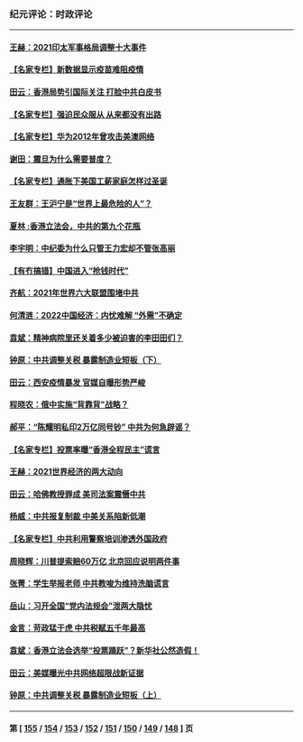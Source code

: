 ### 纪元评论：时政评论
---
#### [王赫：2021印太军事格局调整十大事件](../../pages/nsc1025/n13457632.md) 
#### [【名家专栏】新数据显示疫苗难阻疫情](../../pages/nsc1025/n13457907.md) 
#### [田云：香港局势引国际关注 打脸中共白皮书](../../pages/nsc1025/n13456762.md) 
#### [【名家专栏】强迫民众服从 从来都没有出路](../../pages/nsc1025/n13456215.md) 
#### [【名家专栏】华为2012年曾攻击美澳网络](../../pages/nsc1025/n13455456.md) 
#### [谢田：震旦为什么需要普度？](../../pages/nsc1025/n13456097.md) 
#### [【名家专栏】通胀下美国工薪家庭怎样过圣诞](../../pages/nsc1025/n13455446.md) 
#### [王友群：王沪宁是“世界上最危险的人”？](../../pages/nsc1025/n13453934.md) 
#### [夏林 :香港立法会，中共的第九个花瓶](../../pages/nsc1025/n13455849.md) 
#### [李宇明：中纪委为什么只管王力宏却不管张高丽](../../pages/nsc1025/n13455657.md) 
#### [【有冇搞错】中国进入“抢钱时代”](../../pages/nsc1025/n13455628.md) 
#### [齐航：2021年世界六大联盟围堵中共](../../pages/nsc1025/n13455602.md) 
#### [何清涟：2022中国经济：内忧难解 “外需”不确定](../../pages/nsc1025/n13455281.md) 
#### [袁斌：精神病院里还关着多少被迫害的李田田们？](../../pages/nsc1025/n13455249.md) 
#### [钟原：中共调整关税 暴露制造业短板（下）](../../pages/nsc1025/n13452148.md) 
#### [田云：西安疫情暴发 官媒自曝形势严峻](../../pages/nsc1025/n13454420.md) 
#### [程晓农：俄中实施“背靠背”战略？](../../pages/nsc1025/n13454349.md) 
#### [郝平：“陈耀明私印2万亿同号钞” 中共为何急辟谣？](../../pages/nsc1025/n13453918.md) 
#### [【名家专栏】投票率曝“香港全程民主”谎言](../../pages/nsc1025/n13453213.md) 
#### [王赫：2021世界经济的两大动向](../../pages/nsc1025/n13452754.md) 
#### [田云：哈佛教授罪成 美司法案震慑中共](../../pages/nsc1025/n13452166.md) 
#### [杨威：中共报复制裁 中美关系陷新低潮](../../pages/nsc1025/n13452115.md) 
#### [【名家专栏】中共利用警察培训渗透外国政府](../../pages/nsc1025/n13450770.md) 
#### [周晓辉：川普提索赔60万亿 北京回应说明两件事](../../pages/nsc1025/n13451425.md) 
#### [张菁：学生举报老师 中共教唆为维持洗脑谎言](../../pages/nsc1025/n13451374.md) 
#### [岳山：习开全国“党内法规会”泄两大隐忧](../../pages/nsc1025/n13450200.md) 
#### [金言：苛政猛于虎 中共税赋五千年最高](../../pages/nsc1025/n13451292.md) 
#### [袁斌：香港立法会选举“投票踊跃”？新华社公然造假！](../../pages/nsc1025/n13450454.md) 
#### [田云：美媒曝光中共网络超限战新证据](../../pages/nsc1025/n13449715.md) 
#### [钟原：中共调整关税 暴露制造业短板（上）](../../pages/nsc1025/n13449672.md) 

---
#### 第 [ [155](./155.md) / [154](./154.md) / [153](./153.md) / [152](./152.md) / [151](./151.md) / [150](./150.md) / [149](./149.md) / [148](./148.md) ] 页

